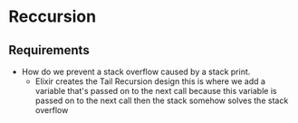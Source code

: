 # Reccursion

## Requirements
- How do we prevent a stack overflow caused by a stack print. 
    - Elixir creates the Tail Recursion design
    this is where we add a variable that's passed on to the next call 
    because this variable is passed on to the next call then the stack somehow
    solves the stack overflow 